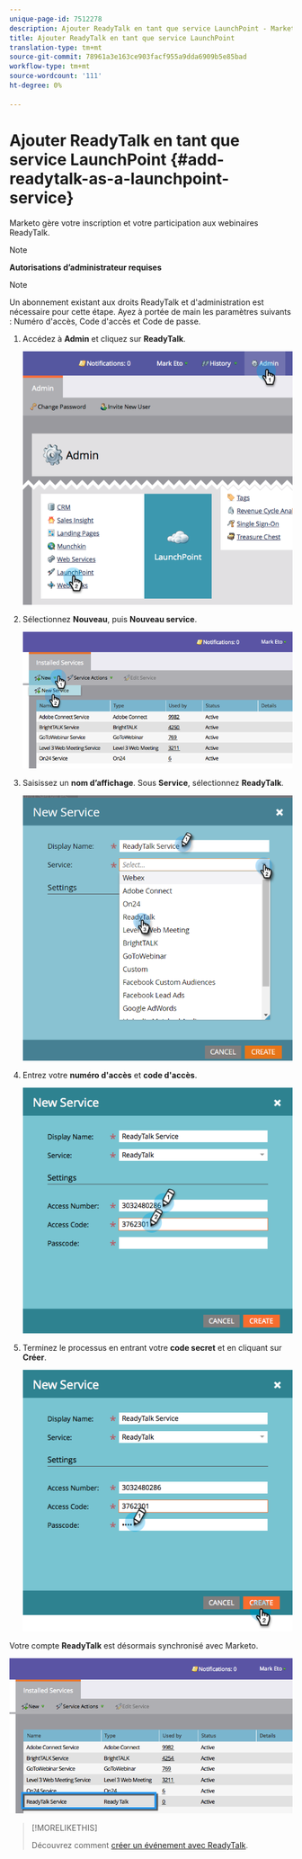 ```yaml
---
unique-page-id: 7512278
description: Ajouter ReadyTalk en tant que service LaunchPoint - Marketo Docs - Documentation du produit
title: Ajouter ReadyTalk en tant que service LaunchPoint
translation-type: tm+mt
source-git-commit: 78961a3e163ce903facf955a9dda6909b5e85bad
workflow-type: tm+mt
source-wordcount: '111'
ht-degree: 0%

---
```



# Ajouter ReadyTalk en tant que service LaunchPoint {#add-readytalk-as-a-launchpoint-service}

Marketo gère votre inscription et votre participation aux webinaires ReadyTalk.

>[!NOTE]
>
>**Autorisations d’administrateur requises**

>[!NOTE]
>
>Un abonnement existant aux droits ReadyTalk et d&#39;administration est nécessaire pour cette étape. Ayez à portée de main les paramètres suivants : Numéro d&#39;accès, Code d&#39;accès et Code de passe.

1. Accédez à **Admin** et cliquez sur **ReadyTalk**.

   ![](assets/image2015-4-23-10-3a50-3a23.png)

1. Sélectionnez **Nouveau**, puis **Nouveau service**.

   ![](assets/readytalk-new-service.png)

1. Saisissez un **nom d’affichage**. Sous **Service**, sélectionnez **ReadyTalk**.

   ![](assets/new-service-readytalk.png)

1. Entrez votre **numéro d&#39;accès** et **code d&#39;accès**.

   ![](assets/image2015-4-24-18-3a53-3a2.png)

1. Terminez le processus en entrant votre **code secret** et en cliquant sur **Créer**.

   ![](assets/image2015-4-24-18-3a53-3a38.png)

Votre compte **ReadyTalk** est désormais synchronisé avec Marketo.

![](assets/readytalk.png)

>[!MORELIKETHIS]
>
>Découvrez comment [créer un événement avec ReadyTalk](/help/marketo/product-docs/demand-generation/events/create-an-event/create-an-event-with-readytalk.md).
